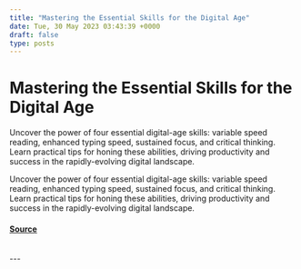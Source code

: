 ```yaml
---
title: "Mastering the Essential Skills for the Digital Age"
date: Tue, 30 May 2023 03:43:39 +0000
draft: false
type: posts
---
```

# Mastering the Essential Skills for the Digital Age





Uncover the power of four essential digital-age skills: variable speed reading, enhanced typing speed, sustained focus, and critical thinking. Learn practical tips for honing these abilities, driving productivity and success in the rapidly-evolving digital landscape.

Uncover the power of four essential digital-age skills: variable speed reading, enhanced typing speed, sustained focus, and critical thinking. Learn practical tips for honing these abilities, driving productivity and success in the rapidly-evolving digital landscape.

#### [Source](https://blog.anantshri.info/mastering-the-essential-skills-for-the-digital-age/)

<br/>
---

